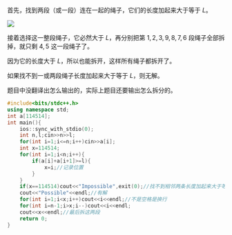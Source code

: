 首先，找到两段（或一段）连在一起的绳子，它们的长度加起来大于等于 $L$。

![](https://cdn.luogu.com.cn/upload/image_hosting/g1avbx3c.png)

接着选择这一整段绳子，它必然大于 $L$，再分别把第 $1,2,3,9,8,7,6$ 段绳子全部拆掉，就只剩 $4,5$ 这一段绳子了。

因为它的长度大于 $L$，所以也能拆开，这样所有绳子都拆开了。

如果找不到一或两段绳子长度加起来大于等于 $L$，则无解。

题目中没翻译出怎么输出的，实际上题目还要输出怎么拆分的。

```cpp
#include<bits/stdc++.h>
using namespace std;
int a[114514];
int main(){
	ios::sync_with_stdio(0); 
	int n,l;cin>>n>>l;
	for(int i=1;i<=n;i++)cin>>a[i];
	int x=114514;
	for(int i=1;i<n;i++){
		if(a[i]+a[i+1]>=l){
			x=i;//记录位置 
		}
	}
	if(x==114514)cout<<"Impossible",exit(0);//找不到相邻两条长度加起来大于等于 L 的绳子（一条大于 L 则两条一定也大于 L） 
	cout<<"Possible"<<endl;//有解 
	for(int i=1;i<x;i++)cout<<i<<endl;//不是空格是换行 
	for(int i=n-1;i>x;i--)cout<<i<<endl;
	cout<<x<<endl;//最后拆这两段 
	return 0;
}
```